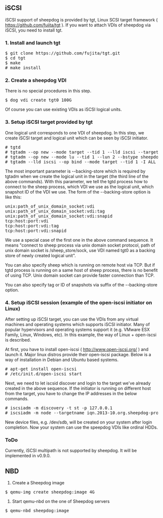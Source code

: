 ## iSCSI

iSCSI support of sheepdog is provided by tgt, Linux SCSI target framework ( https://github.com/fujita/tgt ). If you want to attach VDIs of sheepdog via iSCSI, you need to install tgt.

### 1. Install and launch tgt

<pre>
$ git clone https://github.com/fujita/tgt.git
$ cd tgt
$ make
# make install
</pre>


### 2. Create a sheepdog VDI

There is no special procedures in this step.
<pre>
$ dog vdi create tgt0 100G
</pre>

Of course you can use existing VDIs as iSCSI logical units.

### 3. Setup iSCSI target provided by tgt

One logical unit corresponds to one VDI of sheepdog. In this step, we create iSCSI target and logical unit which can be seen by iSCSI initiator.

<pre>
# tgtd
# tgtadm --op new --mode target --tid 1 --lld iscsi --targetname iqn.2013-10.org.sheepdog-project
# tgtadm --op new --mode lu --tid 1 --lun 2 --bstype sheepdog --backing-store unix:/sheep_store/sock:tgt0
# tgtadm --lld iscsi --op bind --mode target --tid 1 -I ALL
</pre>

The most important parameter is --backing-store which is required by tgtadm when we create the logical unit in the target (the third line of the above commands). With this parameter, we tell the tgtd process how to connect to the sheep process, which VDI we use as the logical unit, which snapshot ID of the VDI we use.
The form of the --backing-store option is like this:

<pre>
unix:path_of_unix_domain_socket:vdi
unix:path_of_unix_domain_socket:vdi:tag
unix:path_of_unix_domain_socket:vdi:snapid
tcp:host:port:vdi
tcp:host:port:vdi:tag
tcp:host:port:vdi:snapid
</pre>

We use a special case of the first one in the above command sequence. It means "connect to sheep process via unix domain socket protocol, path of unix domain socket is /sheep_store/sock, use VDI named tgt0 as a backing store of newly created logical unit".

You can also specify sheep which is running on remote host via TCP. But if tgtd process is running on a same host of sheep process, there is no benefit of using TCP. Unix domain socket can provide faster connection than TCP.

You can also specify tag or ID of snapshots via suffix of the --backing-store option.

### 4. Setup iSCSI session (example of the open-iscsi initiator on Linux)

After setting up iSCSI target, you can use the VDIs from any virtual machines and operating systems which supports iSCSI initiator. Many of popular hypervisors and operating systems support it (e.g. VMware ESX Family, Linux, Windows, etc). In this example, the way of Linux + open-iscsi is described.

At first, you have to install open-iscsi ( http://www.open-iscsi.org/ ) and launch it. Major linux distros provide their open-iscsi package. Below is a way of installation in Debian and Ubuntu based systems.
<pre>
# apt-get install open-iscsi
# /etc/init.d/open-iscsi start
</pre>

Next, we need to let iscsid discover and login to the target we've already created in the above sequence. If the initiator is running on different host from the target, you have to change the IP addresses in the below commands.

<pre>
# iscsiadm -m discovery -t st -p 127.0.0.1
# iscsiadm -m node --targetname iqn.2013-10.org.sheepdog-project --portal 127.0.0.1:3260 --login
</pre>

New device files, e.g. /dev/sdb, will be created on your system after login completion. Now your system can use the speepdog VDIs like ordinal HDDs.

### ToDo
Currently, iSCSI multipath is not supported by sheepdog. It will be implemented in v0.9.0.

## NBD
1. Create a Sheepdog image
<pre>
$ qemu-img create sheepdog:image 4G
</pre>

1. Start qemu-nbd on the one of Sheepdog servers
<pre>
$ qemu-nbd sheepdog:image
</pre>